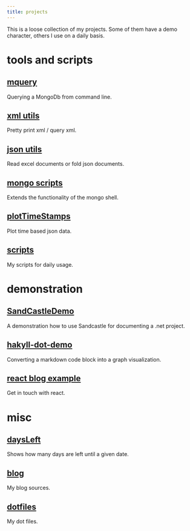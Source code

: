 ```yaml
---
title: projects
---
```


This is a loose collection of my projects.
Some of them have a demo character, others I use on a daily basis.

# tools and scripts

## [mquery](https://github.com/enter-haken/mquery)

Querying a MongoDb from command line.

## [xml utils](https://github.com/enter-haken/xmlutils)

Pretty print xml / query xml.

## [json utils](https://github.com/enter-haken/jsonutils)

Read excel documents or fold json documents.

## [mongo scripts](https://github.com/enter-haken/mongoscripts)

Extends the functionality of the mongo shell.

## [plotTimeStamps](https://github.com/enter-haken/plotTimeStamps)

Plot time based json data.

## [scripts](https://github.com/enter-haken/scripts)

My scripts for daily usage.

# demonstration

## [SandCastleDemo](https://github.com/enter-haken/SandcastleDemo)

A demonstration how to use Sandcastle for documenting a .net project.

## [hakyll-dot-demo](https://github.com/enter-haken/hakyll-dot-demo)

Converting a markdown code block into a graph visualization.

## [react blog example](https://github.com/enter-haken/reactBlogExample)

Get in touch with react. 

# misc 

## [daysLeft](https://github.com/enter-haken/daysLeft)

Shows how many days are left until a given date.

## [blog](https://github.com/enter-haken/blog)

My blog sources.

## [dotfiles](https://github.com/enter-haken/dotfiles)

My dot files.
